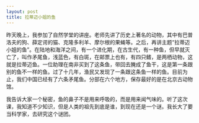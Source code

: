 ```yaml
---
layout: post
title: 拉蒂迈小姐的鱼
---
```



昨天晚上，我参加了自然学堂的讲座。老师先讲了历史上著名的动物，其中有巴普洛夫的狗、薛定谔的猫、克隆多利羊、摩尔根的果蝇等。之后，再讲主题“拉蒂迈小姐的鱼”。在陆地和海洋之间，有一个进化期，在古生代，有一种鱼，但早就灭亡了，叫作矛尾鱼，浅蓝色，有白斑，在邮票上也有，有四只鳍，是两栖动物，这就是拉蒂迈鱼。一位助理在南非买到了这条鱼，带回去腌成了鱼干，这是第一条跟别的鱼不一样的鱼。过了十几年，渔民又发现了一条跟这条鱼一样的鱼。目前为止，我们中国已经有了六条矛尾鱼。分部在六个地方，保存最好的是在北京古动物馆。

我告诉大家一个秘密，鱼的鼻子不是用来呼吸的，而是用来闻气味的。听了这次课，我知道不少知识，但是人类的祖先到底是谁，到现在还是一个谜。我长大了要当科学家，去研究这个谜团。
